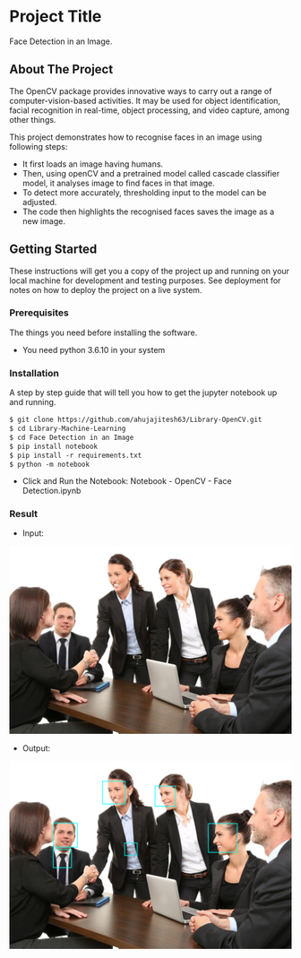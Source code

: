 # Project Title

Face Detection in an Image.

## About The Project

The OpenCV package provides innovative ways to carry out a range of computer-vision-based activities. It may be used for object identification, facial recognition in real-time, object processing, and video capture, among other things.

This project demonstrates how to recognise faces in an image using following steps:
* It first loads an image having humans. 
* Then, using openCV and a pretrained model called cascade classifier model, it analyses image to find faces in that image.
* To detect more accurately, thresholding input to the model can be adjusted.
* The code then highlights the recognised faces saves the image as a new image.

## Getting Started

These instructions will get you a copy of the project up and running on your local machine for development and testing purposes. See deployment for notes on how to deploy the project on a live system.

### Prerequisites

The things you need before installing the software.

* You need python 3.6.10 in your system

### Installation

A step by step guide that will tell you how to get the jupyter notebook up and running.

```
$ git clone https://github.com/ahujajitesh63/Library-OpenCV.git
$ cd Library-Machine-Learning
$ cd Face Detection in an Image
$ pip install notebook
$ pip install -r requirements.txt
$ python -m notebook
```
* Click and Run the Notebook: Notebook - OpenCV - Face Detection.ipynb
### Result
* Input:
<img src="/Face Detection in an Image/people-1979261_1280.jpg" alt="image data" title="Image Data title">

* Output:
<img src="/Face Detection in an Image/Faces_Detected.png" alt="image data" title="Image Data title">


